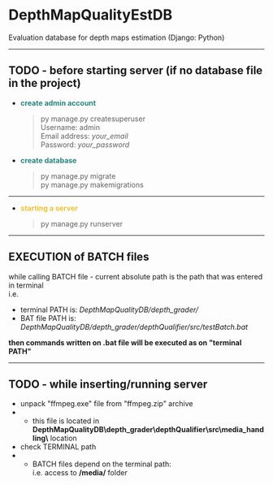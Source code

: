 # DepthMapQualityEstDB
Evaluation database for depth maps estimation (Django: Python)

***
TODO - before starting server (if no database file in the project)
-------------------
* <span style="color:#26867C"><b>create admin account</b></span>
    > py manage.py createsuperuser<br>
    > Username: admin<br>
    > Email address: _your_email_<br>
    > Password: _your_password_
* <span style="color:#26867C"><b>create database</b></span>
    > py manage.py migrate<br>
    > py manage.py makemigrations

***
* <span style="color:#f1c232"><b>starting a server</b></span>
    > py manage.py runserver

***
EXECUTION of BATCH files
--------------------
while calling BATCH file - current absolute path is the path that was entered in terminal<br>
i.e. 

* terminal PATH is: <em>DepthMapQualityDB/depth_grader/</em>
* BAT file PATH is: <em>DepthMapQualityDB/depth_grader/depthQualifier/src/testBatch.bat</em>

**then commands written on .bat file will be executed as on "terminal PATH"**

***
TODO - while inserting/running server
--------------------
* unpack "ffmpeg.exe" file from "ffmpeg.zip" archive
* * this file is located in **DepthMapQualityDB\depth_grader\depthQualifier\src\media_handling\\** location
* check TERMINAL path
* * BATCH files depend on the terminal path:<br>
i.e. access to **/media/** folder